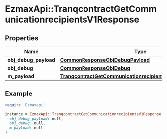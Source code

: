 # EzmaxApi::TranqcontractGetCommunicationrecipientsV1Response

## Properties

| Name | Type | Description | Notes |
| ---- | ---- | ----------- | ----- |
| **obj_debug_payload** | [**CommonResponseObjDebugPayload**](CommonResponseObjDebugPayload.md) |  |  |
| **obj_debug** | [**CommonResponseObjDebug**](CommonResponseObjDebug.md) |  | [optional] |
| **m_payload** | [**TranqcontractGetCommunicationrecipientsV1ResponseMPayload**](TranqcontractGetCommunicationrecipientsV1ResponseMPayload.md) |  |  |

## Example

```ruby
require 'Ezmaxapi'

instance = EzmaxApi::TranqcontractGetCommunicationrecipientsV1Response.new(
  obj_debug_payload: null,
  obj_debug: null,
  m_payload: null
)
```

